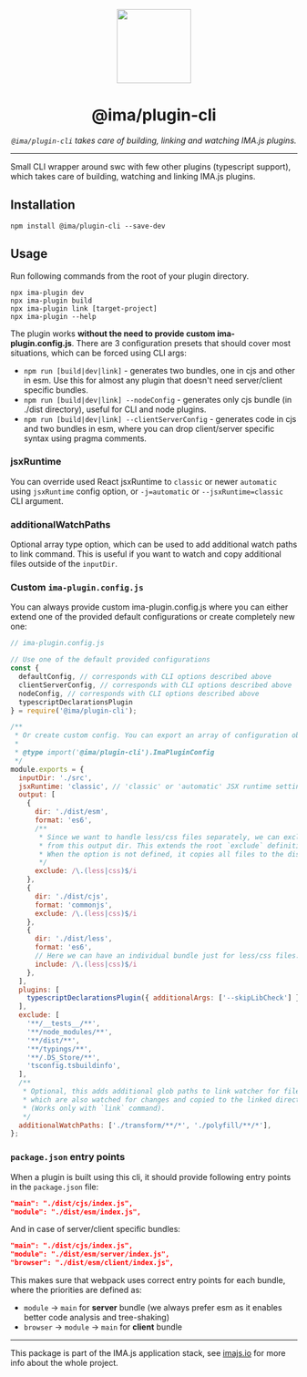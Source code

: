 <p align="center">
  <img height="130" src="https://imajs.io/img/imajs-logo.png">
</p>

<h1 align="center">@ima/plugin-cli</h1>
  <p align="center"><i><code>@ima/plugin-cli</code> takes care of building, linking and watching IMA.js plugins.</i>
</p>

---

Small CLI wrapper around swc with few other plugins (typescript support), which takes care of building, watching and linking IMA.js plugins.

## Installation

```
npm install @ima/plugin-cli --save-dev
```


## Usage

Run following commands from the root of your plugin directory.

```
npx ima-plugin dev
npx ima-plugin build
npx ima-plugin link [target-project]
npx ima-plugin --help
```

The plugin works **without the need to provide custom ima-plugin.config.js**. There are 3 configuration presets that should cover most situations, which can be forced using CLI args:
 - `npm run [build|dev|link]` - generates two bundles, one in cjs and other in esm. Use this for almost any plugin that doesn't need server/client specific bundles.
 - `npm run [build|dev|link] --nodeConfig` - generates only cjs bundle (in ./dist directory), useful for CLI and node plugins.
 - `npm run [build|dev|link] --clientServerConfig` - generates code in cjs and two bundles in esm, where you can drop client/server specific syntax using pragma comments.

### jsxRuntime
You can override used React jsxRuntime to `classic` or newer `automatic` using `jsxRuntime` config option, or `-j=automatic` or `--jsxRuntime=classic` CLI argument.

### additionalWatchPaths
Optional array type option, which can be used to add additional watch paths to link command. This is useful if you want to watch and copy additional files outside of the `inputDir`.

### Custom `ima-plugin.config.js`
You can always provide custom ima-plugin.config.js where you can either extend one of the provided default configurations or create completely new one:

```js
// ima-plugin.config.js

// Use one of the default provided configurations
const {
  defaultConfig, // corresponds with CLI options described above
  clientServerConfig, // corresponds with CLI options described above
  nodeConfig, // corresponds with CLI options described above
  typescriptDeclarationsPlugin
} = require('@ima/plugin-cli');

/**
 * Or create custom config. You can export an array of configuration objects to support multiple configurations.
 *
 * @type import('@ima/plugin-cli').ImaPluginConfig
 */
module.exports = {
  inputDir: './src',
  jsxRuntime: 'classic', // 'classic' or 'automatic' JSX runtime settings
  output: [
    {
      dir: './dist/esm',
      format: 'es6',
      /**
       * Since we want to handle less/css files separately, we can exclude them
       * from this output dir. This extends the root `exclude` definition.
       * When the option is not defined, it copies all files to the dist folder.
       */
      exclude: /\.(less|css)$/i
    },
    {
      dir: './dist/cjs',
      format: 'commonjs',
      exclude: /\.(less|css)$/i
    },
    {
      dir: './dist/less',
      format: 'es6',
      // Here we can have an individual bundle just for less/css files.
      include: /\.(less|css)$/i
    },
  ],
  plugins: [
    typescriptDeclarationsPlugin({ additionalArgs: ['--skipLibCheck'] }),
  ],
  exclude: [
    '**/__tests__/**',
    '**/node_modules/**',
    '**/dist/**',
    '**/typings/**',
    '**/.DS_Store/**',
    'tsconfig.tsbuildinfo',
  ],
  /**
   * Optional, this adds additional glob paths to link watcher for files
   * which are also watched for changes and copied to the linked directory.
   * (Works only with `link` command).
   */
  additionalWatchPaths: ['./transform/**/*', './polyfill/**/*'],
};
```

### `package.json` entry points

When a plugin is built using this cli, it should provide following entry points in the `package.json` file:

```json
"main": "./dist/cjs/index.js",
"module": "./dist/esm/index.js",
```

And in case of server/client specific bundles:

```json
"main": "./dist/cjs/index.js",
"module": "./dist/esm/server/index.js",
"browser": "./dist/esm/client/index.js",
```

This makes sure that webpack uses correct entry points for each bundle, where the priorities are defined as:
- `module` -> `main` for **server** bundle (we always prefer esm as it enables better code analysis and tree-shaking)
- `browser` -> `module` -> `main` for **client** bundle

---

This package is part of the IMA.js application stack, see [imajs.io](https://imajs.io/) for more info about the whole project.
